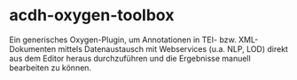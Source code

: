 # acdh-oxygen-toolbox
Ein generisches Oxygen-Plugin, um Annotationen in TEI- bzw. XML-Dokumenten mittels Datenaustausch mit Webservices (u.a. NLP, LOD) direkt aus dem Editor heraus durchzuführen und die Ergebnisse manuell bearbeiten zu können. 
